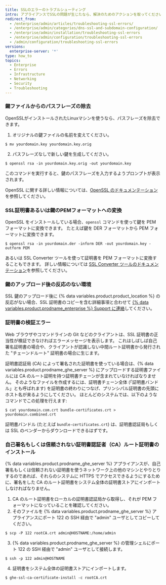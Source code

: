 ```yaml
---
title: SSLのエラーのトラブルシューティング
intro: アプライアンスでSSLの問題が生じたなら、解決のためのアクションを取ってください。
redirect_from:
  - /enterprise/admin/articles/troubleshooting-ssl-errors/
  - /enterprise/admin/categories/dns-ssl-and-subdomain-configuration/
  - /enterprise/admin/installation/troubleshooting-ssl-errors
  - /enterprise/admin/configuration/troubleshooting-ssl-errors
  - /admin/configuration/troubleshooting-ssl-errors
versions:
  enterprise-server: '*'
type: how_to
topics:
  - Enterprise
  - Errors
  - Infrastructure
  - Networking
  - Security
  - Troubleshooting
---
```

### 鍵ファイルからのパスフレーズの除去

OpenSSLがインストールされたLinuxマシンを使うなら、パスフレーズを除去できます。

1. オリジナルの鍵ファイルの名前を変えてください。
  ```shell
  $ mv yourdomain.key yourdomain.key.orig
  ```
2. パスフレーズなしで新しい鍵を生成してください。
  ```shell
  $ openssl rsa -in yourdomain.key.orig -out yourdomain.key
  ```

このコマンドを実行すると、鍵のパスフレーズを入力するようプロンプトが表示されます。

OpenSSL に関する詳しい情報については、[OpenSSL のドキュメンテーション](https://www.openssl.org/docs/)を参照してください。

### SSL証明書あるいは鍵のPEMフォーマットへの変換

OpenSSL をインストールしている場合、`openssl` コマンドを使って鍵を PEM フォーマットに変換できます。 たとえば鍵を DER フォーマットから PEM フォーマットに変換できます。

```shell
$ openssl rsa -in yourdomain.der -inform DER -out yourdomain.key -outform PEM
```

あるいは SSL Converter ツールを使って証明書を PEM フォーマットに変換することもできます。 詳しい情報については [SSL Converter ツールのドキュメンテーション](https://www.sslshopper.com/ssl-converter.html)を参照してください。

### 鍵のアップロード後の反応のない環境

SSL 鍵のアップロード後に {% data variables.product.product_location %} の反応がない場合、SSL 証明書のコピーを含む詳細事項と合わせて [{% data variables.product.prodname_enterprise %} Support に連絡](https://enterprise.github.com/support)してください。

### 証明書の検証エラー

Web ブラウザやコマンドラインの Git などのクライアントは、SSL 証明書の正当性が検証できなければエラーメッセージを表示します。 これはしばしば自己署名証明書の場合や、クライアントが認識しない中間ルート証明書から発行された "チェーンドルート" 証明書の場合に生じます。

証明書認証局 (CA) によって署名された証明書を使っている場合は、{% data variables.product.prodname_ghe_server %} にアップロードする証明書ファイルには CA のルート証明を持つ証明書チェーンが含まれていなければなりません。 そのようなファイルを作成するには、証明書チェーン全体 (「証明書バンドル」とも呼ばれます) を証明書の終わりにつなげ、プリンシパル証明書の先頭にホスト名が来るようにしてください。 ほとんどのシステムでは、以下のようなコマンドでこの処理を行えます:

```shell
$ cat yourdomain.com.crt bundle-certificates.crt > yourdomain.combined.crt
```

証明書バンドル (たとえば `bundle-certificates.crt`) は、証明書認証局もしくは SSL のベンダーからダウンロードできるはずです。

### 自己署名もしくは信頼されない証明書認証者（CA）ルート証明書のインストール

{% data variables.product.prodname_ghe_server %} アプライアンスが、自己署名もしくは信頼されない証明書を使うネットワーク上の他のマシンとやりとりするのであれば、それらのシステムに HTTPS でアクセスできるようにするために、署名をした CA のルート証明書をシステム全体の証明書ストアにインポートしなければなりません。

1. CA のルート証明書をローカルの証明書認証局から取得し、それが PEM フォーマットになっていることを確認してください。
2. そのファイルを {% data variables.product.prodname_ghe_server %} アプライアンスにポート 122 の SSH 経由で "admin" ユーザとしてコピーしてください。
  ```shell
  $ scp -P 122 rootCA.crt admin@HOSTNAME:/home/admin
  ```
3. {% data variables.product.prodname_ghe_server %} の管理シェルにポート 122 の SSH 経由で "admin" ユーザとして接続します。
  ```shell
  $ ssh -p 122 admin@HOSTNAME
  ```
4. 証明書をシステム全体の証明書ストアにインポートします。
  ```shell
  $ ghe-ssl-ca-certificate-install -c rootCA.crt
  ```
